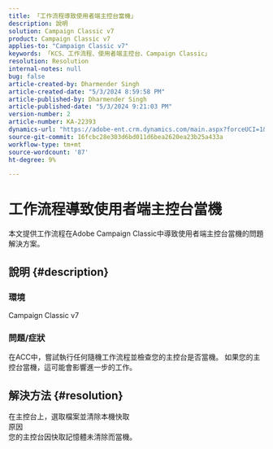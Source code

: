 ```yaml
---
title: 「工作流程導致使用者端主控台當機」
description: 說明
solution: Campaign Classic v7
product: Campaign Classic v7
applies-to: "Campaign Classic v7"
keywords: 「KCS、工作流程、使用者端主控台、Campaign Classic」
resolution: Resolution
internal-notes: null
bug: false
article-created-by: Dharmender Singh
article-created-date: "5/3/2024 8:59:58 PM"
article-published-by: Dharmender Singh
article-published-date: "5/3/2024 9:21:03 PM"
version-number: 2
article-number: KA-22393
dynamics-url: "https://adobe-ent.crm.dynamics.com/main.aspx?forceUCI=1&pagetype=entityrecord&etn=knowledgearticle&id=613e3e13-9009-ef11-9f8a-6045bd034c54"
source-git-commit: 16fcbc28e303d6bd011d6bea2620ea23b25a433a
workflow-type: tm+mt
source-wordcount: '87'
ht-degree: 9%

---
```


# 工作流程導致使用者端主控台當機


本文提供工作流程在Adobe Campaign Classic中導致使用者端主控台當機的問題解決方案。

## 說明 {#description}


### <b>環境 </b>

Campaign Classic v7

### <b>問題/症狀</b>

在ACC中，嘗試執行任何隨機工作流程並檢查您的主控台是否當機。 如果您的主控台當機，這可能會影響進一步的工作。






## 解決方法 {#resolution}


在主控台上，選取檔案並清除本機快取
<br>原因<br>
您的主控台因快取記憶體未清除而當機。

